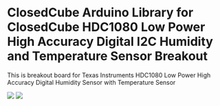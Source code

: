 ClosedCube Arduino Library for
ClosedCube HDC1080 Low Power High Accuracy Digital I2C Humidity and Temperature Sensor Breakout
=================================================================

This is breakout board for Texas Instruments HDC1080 Low Power High Accuracy Digital Humidity Sensor with Temperature Sensor 


[![](https://github.com/closedcube/ClosedCube_HDC1080_Arduino/blob/master/images/B004_HDC1080_Pic1.jpg)]()
[![](https://github.com/closedcube/ClosedCube_HDC1080_Arduino/blob/master/images/B004_HDC1080_Pic2.jpg)]()




